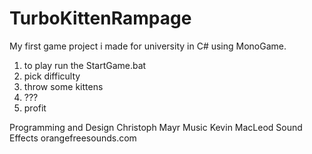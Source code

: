 # TurboKittenRampage
My first game project i made for university in C# using MonoGame.

1. to play run the StartGame.bat
2. pick difficulty
3. throw some kittens
4. ???
5. profit


Programming and Design    Christoph Mayr 
Music                     Kevin MacLeod
Sound Effects             orangefreesounds.com
